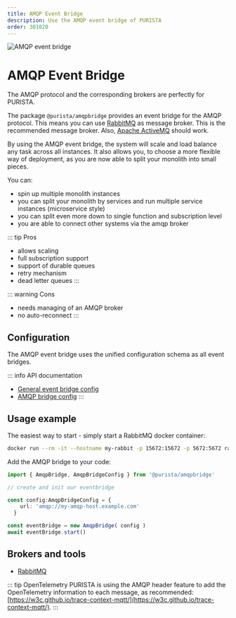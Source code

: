 ```yaml
---
title: AMQP Event Bridge
description: Use the AMQP event bridge of PURISTA
order: 301020
---
```


![AMQP event bridge](/graphic/amqp_event_bridge_header.png)

# AMQP Event Bridge

The AMQP protocol and the corresponding brokers are perfectly for PURISTA.

The package `@purista/amqpbridge` provides an event bridge for the AMQP protocol. This means you can use [RabbitMQ](https://www.rabbitmq.com) as message broker. This is the recommended message broker. Also, [Apache ActiveMQ](https://activemq.apache.org/) should work.

By using the AMQP event bridge, the system will scale and load balance any task across all instances.
It also allows you, to choose a more flexible way of deployment, as you are now able to split your monolith into small pieces.

You can:

- spin up multiple monolith instances
- you can split your monolith by services and run multiple service instances (microservice style)
- you can split even more down to single function and subscription level
- you are able to connect other systems via the amqp broker

::: tip Pros

- allows scaling
- full subscription support
- support of durable queues
- retry mechanism
- dead letter queues
:::

::: warning Cons

- needs managing of an AMQP broker
- no auto-reconnect
:::

## Configuration

The AMQP event bridge uses the unified configuration schema as all event bridges.

::: info API documentation

- [General event bridge config](../../../api/@purista/core/classes/EventBridgeBaseClass.md)
- [AMQP bridge config](../../../api/@purista/amqpbridge/README.md)
:::

## Usage example

The easiest way to start - simply start a RabbitMQ docker container:

```sh
docker run --rm -it --hostname my-rabbit -p 15672:15672 -p 5672:5672 rabbitmq:3-management
```

Add the AMQP bridge to your code:

```typescript
import { AmqpBridge, AmqpBridgeConfig } from '@purista/amqpbridge'

// create and init our eventbridge

const config:AmqpBridgeConfig = {
    url: 'amqp://my-amqp-host.example.com'
  }

const eventBridge = new AmqpBridge( config )
await eventBridge.start()

```

## Brokers and tools

- [RabbitMQ](https://www.rabbitmq.com/)

::: tip OpenTelemetry
PURISTA is using the AMQP header feature to add the OpenTelemetry information to each message, as recommended:
[https://w3c.github.io/trace-context-mqtt/](https://w3c.github.io/trace-context-mqtt/).
:::
